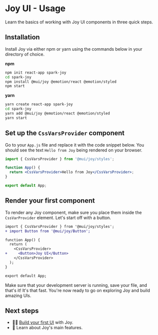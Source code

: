 # Joy UI - Usage

<p class="description">Learn the basics of working with Joy UI components in three quick steps.</p>

## Installation

Install Joy via either npm or yarn using the commands below in your directory of choice.

**npm**

```sh
npm init react-app spark-joy
cd spark-joy
npm install @mui/joy @emotion/react @emotion/styled
npm start
```

**yarn**

```sh
yarn create react-app spark-joy
cd spark-joy
yarn add @mui/joy @emotion/react @emotion/styled
yarn start
```

## Set up the `CssVarsProvider` component

Go to your `App.js` file and replace it with the code snippet below. You should see the text `Hello from Joy` being rendered on your browser.

```jsx
import { CssVarsProvider } from '@mui/joy/styles';

function App() {
  return <CssVarsProvider>Hello from Joy</CssVarsProvider>;
}

export default App;
```

## Render your first component

To render any Joy component, make sure you place them inside the `CssVarProvider` element. Let's start off with a button.

```diff
import { CssVarsProvider } from '@mui/joy/styles';
+ import Button from '@mui/joy/Button';

function App() {
  return (
    <CssVarsProvider>
+     <Button>Joy UI</Button>
    </CssVarsProvider>
  );
}

export default App;
```

Make sure that your development server is running, save your file, and that's it!
It's that fast.
You're now ready to go on exploring Joy and build amazing UIs.

## Next steps

- 👩‍💻 [Build your first UI](/joy-ui/getting-started/tutorial/) with Joy.
- 💎 Learn about Joy's main features.
